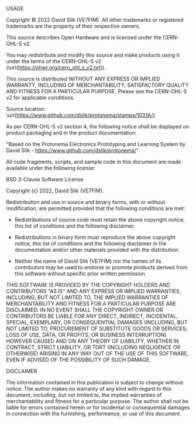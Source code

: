 USAGE

Copyright © 2022 David Slik (VE7FIM). All other trademarks or registered trademarks are the property of their respective owners.

This source describes Open Hardware and is licensed under the CERN-OHL-S v2.

You may redistribute and modify this source and make products using it under the terms of the CERN-OHL-S v2 (\url{https://ohwr.org/cern_ohl_s_v2.txt}).

This source is distributed WITHOUT ANY EXPRESS OR IMPLIED WARRANTY, INCLUDING OF MERCHANTABILITY, SATISFACTORY QUALITY AND FITNESS FOR A PARTICULAR PURPOSE. Please see the CERN-OHL-S v2 for applicable conditions.

Source location: \url{https://www.github.com/dslik/protonema/stamps/1031A/}

As per CERN-OHL-S v2 section 4, the following notice shall be displayed on product packaging and in the product documentation:

"Based on the Protonema Electronics Prototyping and Learning System by David Slik - https://www.github.com/dslik/protonema/"

All code fragments, scripts, and sample code in this document are made available under the following license:

BSD 3-Clause Software License

Copyright (c) 2022, David Slik (VE7FIM).

Redistribution and use in source and binary forms, with or without modification, are permitted provided that the following conditions are met:

* Redistributions of source code must retain the above copyright notice, this list of conditions and the following disclaimer.

* Redistributions in binary form must reproduce the above copyright notice, this list of conditions and the following disclaimer in the documentation and/or other materials provided with the distribution.

* Neither the name of David Slik (VE7FIM) nor the names of its contributors may be used to endorse or promote products derived from this software without specific prior written permission.

THIS SOFTWARE IS PROVIDED BY THE COPYRIGHT HOLDERS AND CONTRIBUTORS "AS IS" AND ANY EXPRESS OR IMPLIED WARRANTIES, INCLUDING, BUT NOT LIMITED TO, THE IMPLIED WARRANTIES OF MERCHANTABILITY AND FITNESS FOR A PARTICULAR PURPOSE ARE DISCLAIMED. IN NO EVENT SHALL THE COPYRIGHT OWNER OR CONTRIBUTORS BE LIABLE FOR ANY DIRECT, INDIRECT, INCIDENTAL, SPECIAL, EXEMPLARY, OR CONSEQUENTIAL DAMAGES (INCLUDING, BUT NOT LIMITED TO, PROCUREMENT OF SUBSTITUTE GOODS OR SERVICES; LOSS OF USE, DATA, OR PROFITS; OR BUSINESS INTERRUPTION) HOWEVER CAUSED AND ON ANY THEORY OF LIABILITY, WHETHER IN CONTRACT, STRICT LIABILITY, OR TORT (INCLUDING NEGLIGENCE OR OTHERWISE) ARISING IN ANY WAY OUT OF THE USE OF THIS SOFTWARE, EVEN IF ADVISED OF THE POSSIBILITY OF SUCH DAMAGE.

DISCLAIMER

The information contained in this publication is subject to change without notice. The author makes no warranty of any kind with regard to this document, including, but not limited to, the implied warranties of merchantability and fitness for a particular purpose. The author shall not be liable for errors contained herein or for incidental or consequential damages in connection with the furnishing, performance, or use of this document.
